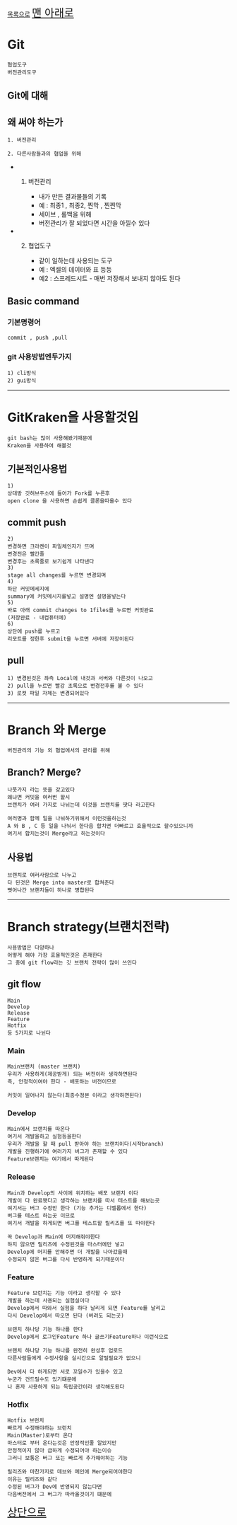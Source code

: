 [목록으로](https://github.com/nxx5xxx/study/blob/master/readme.md)
<a href="#abt" style="font-size: 24px;">맨 아래로</a>
# Git
	협업도구
	버전관리도구

## Git에 대해

## 왜 써야 하는가
	1. 버전관리

	2. 다른사람들과의 협업을 위해


* 1) 버전관리

		- 내가 만든 결과물들의 기록
		- 예 : 최종1 , 최종2, 찐막 , 찐찐막
		- 세이브 , 롤백을 위해
		- 버전관리가 잘 되었다면 시간을 아낄수 있다

* 2) 협업도구

		- 같이 일하는데 사용되는 도구
		- 예 : 엑셀의 데이터와 표 등등
		- 예2 : 스프레드시트 - 매번 저장해서 보내지 않아도 된다
	
## Basic command
### 기본명령어
	commit , push ,pull
### git 사용방법엔두가지
	1) cli방식
	2) gui방식

---

# GitKraken을 사용할것임
	git bash는 많이 사용해봤기때문에
	Kraken을 사용하여 해볼것
## 기본적인사용법
	1)
	상대방 깃허브주소에 들어가 Fork를 누른후
	open clone 을 사용하면 손쉽게 클론을따올수 있다
## commit push
	2)
	변경하면 크라켄이 파일체인지가 뜨며
	변경전은 빨간줄
	변경후는 초록줄로 보기쉽게 나타낸다
	3)
	stage all changes를 누르면 변경되며
	4)
	하단 커밋메세지에
	summary에 커밋메시지를넣고 설명엔 설명을넣는다
	5)
	바로 아래 commit changes to 1files를 누르면 커밋완료
	(저장완료 - 내컴퓨터에)
	6)
	상단에 push를 누르고
	리모트를 정한후 submit을 누르면 서버에 저장이된다

## pull
	1) 변경된것은 좌측 Local에 내것과 서버와 다른것이 나오고
	2) pull을 누르면 빨강 초록으로 변경전후를 볼 수 있다
	3) 로컷 파일 자체는 변경되어있다

---

# Branch 와 Merge
	버전관리의 기능 외 협업에서의 관리를 위해

## Branch? Merge?
	나뭇가지 라는 뜻을 갖고있다
	왜냐면 커밋을 여러번 할시
	브랜치가 여러 가지로 나뉘는데 이것을 브랜치를 땃다 라고한다

	여러명과 함께 일을 나눠하기위해서 이런것을하는것
	A 와 B , C 등 일을 나눠서 한다음 합치면 더빠르고 효율적으로 할수있으니까
	여기서 합치는것이 Merge라고 하는것이다

## 사용법
	브랜치로 여러사람으로 나누고
	다 된것은 Merge into master로 합쳐준다
	뻣어나간 브랜치들이 하나로 병합된다

---

# Branch strategy(브랜치전략)
	사용방법은 다양하나
	어떻게 해야 가장 효율적인것은 존재한다
	그 중에 git flow라는 깃 브랜치 전략이 많이 쓰인다
	
## git flow
	Main
	Develop
	Release
	Feature
	Hotfix
	등 5가지로 나뉜다

### Main
	Main브랜치 (master 브랜치)
	우리가 사용하게(제공받게) 되는 버전이라 생각하면된다
	즉, 안정적이여야 한다 - 배포하는 버전이므로
	
	커밋이 일어나지 않는다(최종수정본 이라고 생각하면된다)

### Develop
	Main에서 브랜치를 따온다
	여기서 개발을하고 실험등을한다
	우리가 개발을 할 때 pull 받아야 하는 브랜치이다(시작branch)
	개발을 진행하기에 여러가지 버그가 존재할 수 있다
	Feature브랜치는 여기에서 따게된다

### Release
	Main과 Develop의 사이에 위치하는 배포 브랜치 이다
	개발이 다 완료됏다고 생각하는 브랜치를 따서 테스트를 해보는곳
	여기서는 버그 수정만 한다 (기능 추가는 디벨롭에서 한다)
	버그를 테스트 하는곳 이므로
	여기서 개발을 하게되면 버그를 테스트할 릴리즈를 또 따야한다

	꼭 Develop과 Main에 머지해줘야한다
	하지 않으면 릴리즈에 수정된것을 마스터에만 넣고
	Develop에 머지를 안해주면 더 개발을 나아갔을때
	수정되지 않은 버그를 다시 반영하게 되기때문이다

### Feature
	Feature 브런치는 기능 이라고 생각할 수 있다
	개발을 하는데 사용되는 실험실이다
	Develop에서 따와서 실험을 하다 날리게 되면 Feature를 날리고
	다시 Develop에서 따오면 된다 (버려도 되는곳)
	
	브랜치 하나당 기능 하나를 한다
	Develop에서 로그인Feature 하나 글쓰기Feature하나 이런식으로
	
	브랜치 하나당 기능 하나를 완전히 완성후 업로드
	다른사람들에게 수정사항을 실시간으로 알릴필요가 없으니

	Dev에서 다 하게되면 서로 꼬일수가 있을수 있고
	누군가 건드릴수도 있기떄문에
	나 혼자 사용하게 되는 독립공간이라 생각해도된다

### Hotfix
	Hotfix 브런치
	빠르게 수정해야하는 브런치
	Main(Master)로부터 온다
	마스터로 부터 온다는것은 안정적인줄 알았지만
	안정적이지 않아 급하게 수정되어야 하는이슈
	그러니 보통은 버그 또는 빠르게 추가해야하는 기능
	
	릴리즈와 마찬가지로 데브와 메인에 Merge되어야한다
	이유는 릴리즈와 같다
	수정된 버그가 Dev에 반영되지 않는다면
	다음버전에서 그 버그가 따라올것이기 떄문에


<a href="#" style="font-size: 24px; text-align:right" id="abt"> 상단으로 </a>

